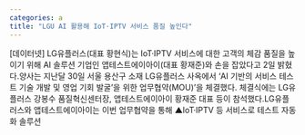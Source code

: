```yaml
---
categories: a
title: "LGU AI 활용해 IoT·IPTV 서비스 품질 높인다"
---
```

[데이터넷] LG유플러스(대표 황현식)는 IoT·IPTV 서비스에 대한 고객의 체감 품질을 높이기 위해 AI 솔루션 기업인 앱테스트에이아이(대표 황재준)와 손을 잡았다고 2일 밝혔다.양사는 지난달 30일 서울 용산구 소재 LG유플러스 사옥에서 ‘AI 기반의 서비스 테스트 기술 개발 및 영업 기회 발굴’을 위한 업무협약(MOU)’을 체결했다. 체결식에는 LG유플러스 강봉수 품질혁신센터장, 앱테스트에이아이 황재준 대표 등이 참석했다.LG유플러스와 앱테스트에이아이는 이번 업무협약을 통해 ▲IoT·IPTV 등 서비스로 테스트 자동화 솔루션